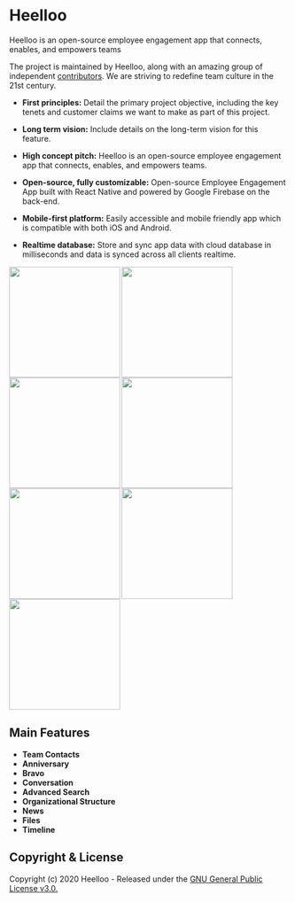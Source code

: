 # Heelloo

Heelloo is an open-source employee engagement app that connects, enables, and empowers teams

The project is maintained by Heelloo, along with an amazing group of independent [contributors](https://github.com/heellooapp/heelloo/graphs/contributors). We are striving to redefine team culture in the 21st century.

* **First principles:** Detail the primary project objective, including the key tenets and customer claims we want to make as part of this project.

* **Long term vision:** Include details on the long-term vision for this feature.

* **High concept pitch:** Heelloo is an open-source employee engagement app that connects, enables, and empowers teams.

* **Open-source, fully customizable:** Open-source Employee Engagement App built with React Native and powered by Google Firebase on the back-end.

* **Mobile-first platform:** Easily accessible and mobile friendly app which is compatible with both iOS and Android.

* **Realtime database:** Store and sync app data with cloud database in milliseconds and data is synced across all clients realtime.

<div style="margin-bottom: 10px"><img src="https://heelloo-app.s3.amazonaws.com/Group+206.png" width="200" align="left"></div>
<div style="margin-bottom: 10px"><img src="https://heelloo-app.s3.amazonaws.com/Group+209.png" width="200" align="left"></div>
<div style="margin-bottom: 10px"><img src="https://heelloo-app.s3.amazonaws.com/Group+212.png" width="200" align="left"></div>
<div style="margin-bottom: 10px"><img src="https://heelloo-app.s3.amazonaws.com/Group+214.png" width="200" align="left"></div>
<img src="https://heelloo-app.s3.amazonaws.com/Group+217.png" width="200" align="left">
<img src="https://heelloo-app.s3.amazonaws.com/Group+223.png" width="200" align="left">
<img src="https://heelloo-app.s3.amazonaws.com/Group+226.png" width="200">

## **Main Features**

* **Team Contacts**
* **Anniversary**
* **Bravo**
* **Conversation**
* **Advanced Search**
* **Organizational Structure**
* **News**
* **Files**
* **Timeline**

## Copyright & License
Copyright (c) 2020 Heelloo - Released under the [GNU General Public License v3.0.](https://github.com/heellooapp/heelloo/blob/master/LICENSE.md)
